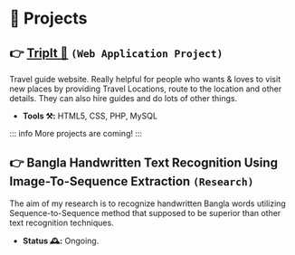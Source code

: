# 🧪 Projects

## 👉 <a href="https://github.com/PritomPaul99/TripIt_SEProject" target="_blank">TripIt 🔗</a> `(Web Application Project)`

Travel guide website. Really helpful for people who wants & loves to visit new places by providing Travel Locations, route to the location and other details. They can also hire guides and do lots of other things.

- **Tools ⚒️:** HTML5, CSS, PHP, MySQL

::: info
More projects are coming!
:::

## 👉 Bangla Handwritten Text Recognition Using Image-To-Sequence Extraction `(Research)`

The aim of my research is to recognize handwritten Bangla words utilizing Sequence-to-Sequence method that supposed to be superior than other text recognition techniques.

- **Status 🕰️:** Ongoing.
